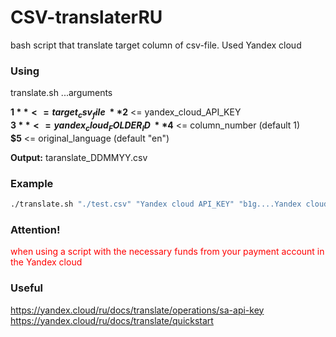 # CSV-translaterRU

bash script that translate target column of csv-file. Used Yandex cloud

### Using

translate.sh ...arguments

**$1** <= target_csv_file\
**$2** <= yandex_cloud_API_KEY\
**$3** <= yandex_cloud_FOLDER_ID\
**$4** <= column_number (default 1)\
**$5** <= original_language (default "en")

**Output:** taranslate_DDMMYY.csv

### Example

```bash
./translate.sh "./test.csv" "Yandex cloud API_KEY" "b1g....Yandex cloud FOLDER_ID" 10
```

### Attention!

<span style="color: red;">when using a script with the necessary funds from your payment account in the Yandex cloud</span>

### Useful

<https://yandex.cloud/ru/docs/translate/operations/sa-api-key>\
<https://yandex.cloud/ru/docs/translate/quickstart>
